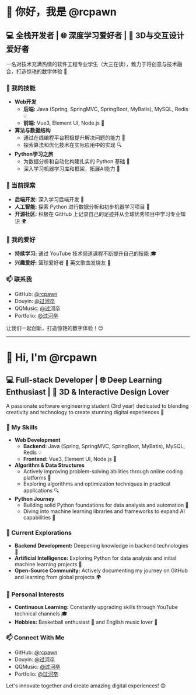 # 👋 你好，我是 @rcpawn
## 💻 全栈开发者 | 🌐 深度学习爱好者 | 🎨 3D与交互设计爱好者

一名对技术充满热情的软件工程专业学生（大三在读），致力于将创意与技术融合，打造惊艳的数字体验 🚀 

### 🚀 我的技能
- **Web开发**  
  - **后端:** Java (Spring, SpringMVC, SpringBoot, MyBatis), MySQL, Redis 💡
  - **前端:** Vue3, Element UI, Node.js 🎨
- **算法与数据结构**  
  - 通过在线编程平台积极提升解决问题的能力 🧩  
  - 探索算法和优化技术在实际应用中的实现 🔍
- **Python学习之旅**  
  - 为数据分析和自动化构建扎实的 Python 基础 🐍  
  - 深入学习机器学习库和框架，拓展AI能力 🤖

### 🌱 当前探索
- **后端开发:** 深入学习后端开发 🚀  
- **人工智能:** 探索 Python 进行数据分析和初步机器学习项目 🤖  
- **开源社区:** 积极在 GitHub 上记录自己的足迹并从全球优秀项目中学习专业知识 🌍

### 🌟 我的爱好
- **持续学习:** 通过 YouTube 技术频道课程不断提升自己的技能 🎓
- **兴趣爱好:** 篮球爱好者 🏀 英文歌曲发烧友 🎵  

### 📫 联系我
- GitHub: [@rcpawn](https://github.com/RCPawn)
- Douyin: [@过河卒](https://www.douyin.com/user/self?from_tab_name=main)
- QQMusic: [@过河卒](https://y.qq.com/n/ryqq/playlist/9402477890)
- Portfolio: [@过河卒](https://resume-adventure.netlify.app)

让我们一起创新，打造惊艳的数字体验！😊

---

# 👋 Hi, I'm @rcpawn
## 💻 Full-stack Developer | 🌐 Deep Learning Enthusiast | 🎨 3D & Interactive Design Lover

A passionate software engineering student (3rd year) dedicated to blending creativity and technology to create stunning digital experiences 🚀

### 🚀 My Skills
- **Web Development**  
  - **Backend:** Java (Spring, SpringMVC, SpringBoot, MyBatis), MySQL, Redis 💡
  - **Frontend:** Vue3, Element UI, Node.js 🎨
- **Algorithm & Data Structures**  
  - Actively improving problem-solving abilities through online coding platforms 🧩  
  - Exploring algorithms and optimization techniques in practical applications 🔍
- **Python Journey**  
  - Building solid Python foundations for data analysis and automation 🐍  
  - Diving into machine learning libraries and frameworks to expand AI capabilities 🤖

### 🌱 Current Explorations
- **Backend Development:** Deepening knowledge in backend technologies 🚀  
- **Artificial Intelligence:** Exploring Python for data analysis and initial machine learning projects 🤖  
- **Open-Source Community:** Actively documenting my journey on GitHub and learning from global projects 🌍

### 🌟 Personal Interests
- **Continuous Learning:** Constantly upgrading skills through YouTube technical channels 🎓
- **Hobbies:** Basketball enthusiast 🏀 and English music lover 🎵  

### 📫 Connect With Me  
- GitHub: [@rcpawn](https://github.com/RCPawn)
- Douyin: [@过河卒](https://www.douyin.com/user/self?from_tab_name=main)
- QQMusic: [@过河卒](https://y.qq.com/n/ryqq/playlist/9402477890)
- Portfolio: [@过河卒](https://resume-adventure.netlify.app)

Let's innovate together and create amazing digital experiences! 😊
